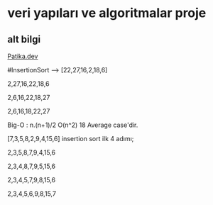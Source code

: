 # veri yapıları ve algoritmalar proje


## alt bilgi
[Patika.dev](https://app.patika.dev/elifozturk)

#InsertionSort --> [22,27,16,2,18,6] 

2,27,16,22,18,6

2,6,16,22,18,27

2,6,16,18,22,27

Big-O : n.(n+1)/2 O(n^2) 18 Average case'dir.

[7,3,5,8,2,9,4,15,6] insertion sort ilk 4 adımı;

2,3,5,8,7,9,4,15,6

2,3,4,8,7,9,5,15,6

2,3,4,5,7,9,8,15,6

2,3,4,5,6,9,8,15,7
